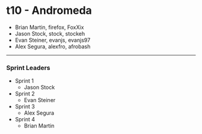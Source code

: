 # t10 - Andromeda

* Brian Martin, firefox, FoxXix
* Jason Stock, stock, stockeh
* Evan Steiner, evanjs, evanjs97
* Alex Segura, alexfro, afrobash

---

### Sprint Leaders
* Sprint 1
  - Jason Stock
* Sprint 2
  - Evan Steiner
* Sprint 3
  - Alex Segura
* Sprint 4
  - Brian Martin
